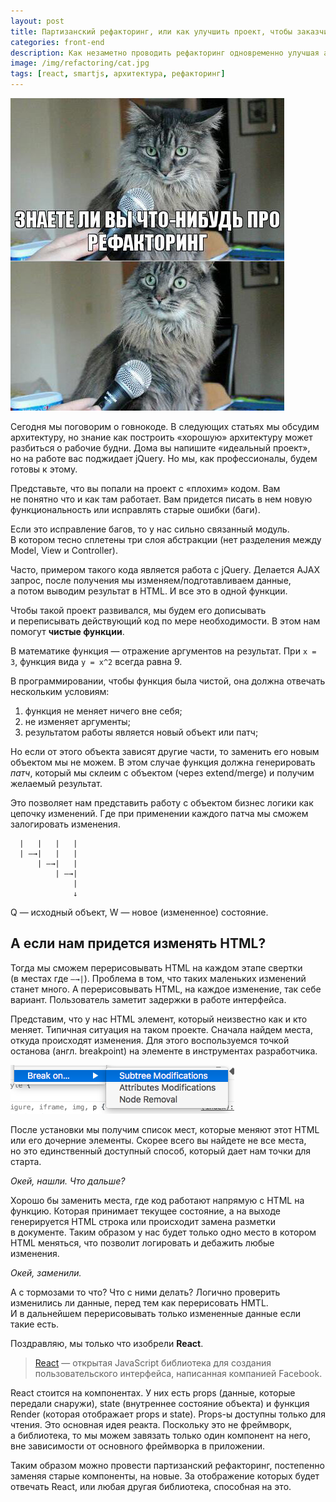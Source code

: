 ```yaml
---
layout: post
title: Партизанский рефакторинг, или как улучшить проект, чтобы заказчик этого не понял
categories: front-end
description: Как незаметно проводить рефакторинг одновременно улучшая архитектуру приложения.
image: /img/refactoring/cat.jpg
tags: [react, smartjs, архитектура, рефакторинг]
---
```


![Партизанский рефакторинг, или как улучшить проект, чтобы заказчик этого не понял](/img/refactoring/cat.jpg)

Сегодня мы поговорим о говнокоде. В следующих статьях мы обсудим архитектуру, но знание как построить «хорошую» архитектуру может разбиться о рабочие будни. Дома вы напишите «идеальный проект», но на работе вас поджидает jQuery. Но мы, как профессионалы, будем готовы к этому.

<!-- more -->

Представьте, что вы попали на проект с «плохим» кодом. Вам не понятно что и как там работает. Вам придется писать в нем новую функциональность или исправлять старые ошибки (баги).

Если это исправление багов, то у нас сильно связанный модуль. В котором тесно сплетены три слоя абстракции (нет разделения между Model, View и Controller).

Часто, примером такого кода является работа с jQuery. Делается AJAX запрос, после получения мы изменяем/подготавливаем данные, а потом выводим результат в HTML. И все это в одной функции.

Чтобы такой проект развивался, мы будем его дописывать и переписывать действующий код по мере необходимости. В этом нам помогут **чистые функции**.

В математике функция — отражение аргументов на результат.
При `x = 3`, функция вида `y = x^2` всегда равна 9.

В программировании, чтобы функция была чистой, она должна отвечать нескольким условиям:

1. функция не меняет ничего вне себя;
2. не изменяет аргументы;
3. результатом работы является новый объект или патч;

Но если от этого объекта зависят другие части, то заменить его новым объектом мы не можем. В этом случае функция должна генерировать *патч*, который мы склеим с объектом (через extend/merge) и получим желаемый результат.

Это позволяет нам представить работу с объектом бизнес логики как цепочку изменений. Где при применении каждого патча мы сможем залогировать изменения.

```[ Q — 1 — 2 — 3 ] —→ W
  |   |   |   |
  | —→|   |   |
      | —→|   |
          | —→|
              |
              ↓
```
Q — исходный объект, W — новое (измененное) состояние.

## А если нам придется изменять HTML?
Тогда мы сможем перерисовывать HTML на каждом этапе свертки (в местах где `—→|`).
Проблема в том, что таких маленьких изменений станет много. А перерисовывать HTML, на каждое изменение, так себе вариант. Пользователь заметит задержки в работе интерфейса.

Представим, что у нас HTML элемент, который неизвестно как и кто меняет. Типичная ситуация на таком проекте. Сначала найдем места, откуда происходят изменения. Для этого воспользуемся точкой останова (англ. breakpoint) на элементе в инструментах разработчика.

![Точка останова в инструментах разработчика Google Chrome](/img/refactoring/subtree.png)

После установки мы получим список мест, которые меняют этот HTML или его дочерние элементы. Скорее всего вы найдете не все места, но это единственный доступный способ, который дает нам точки для старта.

*Окей, нашли. Что дальше?*

Хорошо бы заменить места, где код работают напрямую с HTML на функцию. Которая принимает текущее состояние, а на выходе генерируется HTML строка или происходит замена разметки в документе. Таким образом у нас будет только одно место в котором HTML меняться, что позволит логировать и дебажить любые изменения.

*Окей, заменили.*

А с тормозами то что? Что с ними делать?
Логично проверить изменились ли данные, перед тем как перерисовать HMTL. И в дальнейшем перерисовывать только измененные данные если такие есть.

Поздравляю, мы только что изобрели __React__.

> [React](https://facebook.github.io/react/) — открытая JavaScript библиотека для создания пользовательского интерфейса, написанная компанией Facebook.

React стоится на компонентах. У них есть props (данные, которые передали снаружи), state (внутреннее состояние объекта) и функция Render (которая отображает props и state). Props-ы доступны только для чтения. Это основная идея реакта. Поскольку это не фреймворк, а библиотека, то мы можем завязать только один компонент на него, вне зависимости от основного фреймворка в приложении.

Таким образом можно провести партизанский рефакторинг, постепенно заменяя старые компоненты, на новые. За отображение которых будет отвечать React, или любая другая библиотека, способная на это.
